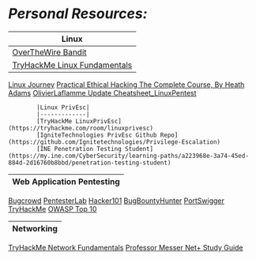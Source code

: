 # *Personal Resources:*

|Linux|
|-----|
[OverTheWire Bandit](https://overthewire.org/wargames/bandit/)|Learn basic linux commands in a level based game|
[TryHackMe Linux Fundamentals](https://tryhackme.com/module/linux-fundamentals)|TryHackMe is an online platform that teaches cyber security through short, gamified real-world labs. We have content for both complete beginners and seasoned hackers, encorporating guides and challenges to cater for different learning styles.|
[Linux Journey](https://linuxjourney.com/)
[Practical Ethical Hacking The Complete Course, By Heath Adams](https://www.udemy.com/course/practical-ethical-hacking/learn/lecture/17084870#content)
[OlivierLaflamme Update Cheatsheet_LinuxPentest](https://github.com/OlivierLaflamme/Cheatsheet-God/blob/master/Cheatsheet_LinuxPentest.txt)

            |Linux PrivEsc|
            |-------------|
            [TryHackMe LinuxPrivEsc](https://tryhackme.com/room/linuxprivesc)
            [IgniteTechnologies PrivEsc Github Repo](https://github.com/Ignitetechnologies/Privilege-Escalation)
            [INE Penetration Testing Student](https://my.ine.com/CyberSecurity/learning-paths/a223968e-3a74-45ed-884d-2d16760b8bbd/penetration-testing-student)

|Web Application Pentesting|
|--------------------------|
[Bugcrowd](https://www.bugcrowd.com/hackers/bugcrowd-university/)
[PentesterLab](https://pentesterlab.com/exercises?dir=desc&only=free&sort=published_at)
[Hacker101](https://www.hacker101.com/start-here)
[BugBountyHunter](https://www.bugbountyhunter.com/)
[PortSwigger](https://portswigger.net/web-security)
[TryHackMe](https://tryhackme.com/module/web-hacking-1)
[OWASP Top 10](https://owasp.org/www-project-top-ten/)

|Networking|
|----------|
[TryHackMe Network Fundamentals](https://tryhackme.com/module/intro-to-networking)
[Professor Messer Net+ Study Guide](https://www.professormesser.com/network-plus/n10-007/n10-007-training-course/)
